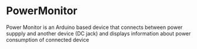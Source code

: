 PowerMonitor
============

Power Monitor is an Arduino based device that connects between power suppply and another device (DC jack) and displays information about power consumption of connected device
